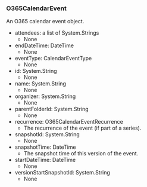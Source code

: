 ### O365CalendarEvent
An O365 calendar event object.

- attendees: a list of System.Strings
  - None
- endDateTime: DateTime
  - None
- eventType: CalendarEventType
  - None
- id: System.String
  - None
- name: System.String
  - None
- organizer: System.String
  - None
- parentFolderId: System.String
  - None
- recurrence: O365CalendarEventRecurrence
  - The recurrence of the event (if part of a series).
- snapshotId: System.String
  - None
- snapshotTime: DateTime
  - The snapshot time of this version of the event.
- startDateTime: DateTime
  - None
- versionStartSnapshotId: System.String
  - None
